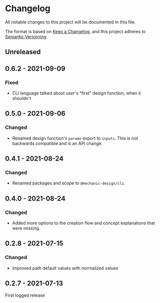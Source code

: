 # Changelog

All notable changes to this project will be documented in this file.

The format is based on [Keep a Changelog](https://keepachangelog.com/en/1.0.0/),
and this project adheres to [Semantic Versioning](https://semver.org/spec/v2.0.0.html).

## Unreleased

## 0.6.2 - 2021-09-09

### Fixed

- CLI language talked about user's "first" design function, when it shouldn't

## 0.5.0 - 2021-09-06

### Changed

- Renamed design function's `params` export to `inputs`. This is not backwards compatible and is an API change.

## 0.4.1 - 2021-08-24

### Changed

- Renamed packages and scope to `@mechanic-design/cli`.

## 0.4.0 - 2021-08-24

### Changed

- Added more options to the creation flow and concept explanations that were missing.

## 0.2.8 - 2021-07-15

### Changed

- Improved path default values with normalized values

## 0.2.7 - 2021-07-13

First logged release
